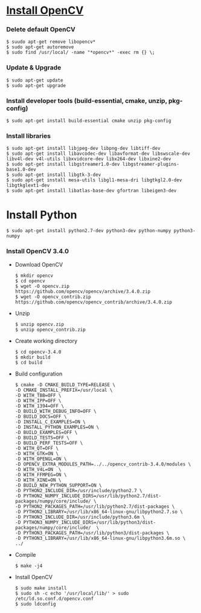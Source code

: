 # [Install OpenCV](https://j-remind.tistory.com/57?category=693866)

### Delete default OpenCV
~~~
$ suudo apt-get remove libopencv*
$ sudo apt-get autoremove
$ sudo find /usr/local/ -name "*opencv*" -exec rm {} \;
~~~

###  Update & Upgrade
~~~
$ sudo apt-get update
$ sudo apt-get upgrade
~~~

### Install developer tools (build-essential, cmake, unzip, pkg-config)
~~~
$ sudo apt-get install build-essential cmake unzip pkg-config
~~~

### Install libraries
~~~
$ sudo apt-get install libjpeg-dev libpng-dev libtiff-dev
$ sudo apt-get install libavcodec-dev libavformat-dev libswscale-dev libv4l-dev v4l-utils libxvidcore-dev libx264-dev libxine2-dev
$ sudo apt-get install libgstreamer1.0-dev libgstreamer-plugins-base1.0-dev
$ sudo apt-get install libgtk-3-dev
$ sudo apt-get install mesa-utils libgl1-mesa-dri libgtkgl2.0-dev libgtkglext1-dev
$ sudo apt-get install libatlas-base-dev gfortran libeigen3-dev
~~~

# Install Python
~~~
$ sudo apt-get install python2.7-dev python3-dev python-numpy python3-numpy
~~~

### Install OpenCV 3.4.0
- Download OpenCV
  ~~~
  $ mkdir opencv
  $ cd opencv
  $ wget -O opencv.zip https://github.com/opencv/opencv/archive/3.4.0.zip
  $ wget -O opencv_contrib.zip https://github.com/opencv/opencv_contrib/archive/3.4.0.zip
  ~~~
- Unzip
  ~~~
  $ unzip opencv.zip
  $ unzip opencv_contrib.zip
  ~~~
- Create working directory
  ~~~
  $ cd opencv-3.4.0
  $ mkdir build
  $ cd build
  ~~~
- Build configuration
  ~~~
  $ cmake -D CMAKE_BUILD_TYPE=RELEASE \
  -D CMAKE_INSTALL_PREFIX=/usr/local \
  -D WITH_TBB=OFF \
  -D WITH_IPP=OFF \
  -D WITH_1394=OFF \
  -D BUILD_WITH_DEBUG_INFO=OFF \
  -D BUILD_DOCS=OFF \
  -D INSTALL_C_EXAMPLES=ON \
  -D INSTALL_PYTHON_EXAMPLES=ON \
  -D BUILD_EXAMPLES=OFF \
  -D BUILD_TESTS=OFF \
  -D BUILD_PERF_TESTS=OFF \
  -D WITH_QT=OFF \
  -D WITH_GTK=ON \
  -D WITH_OPENGL=ON \
  -D OPENCV_EXTRA_MODULES_PATH=../../opencv_contrib-3.4.0/modules \
  -D WITH_V4L=ON  \
  -D WITH_FFMPEG=ON \
  -D WITH_XINE=ON \
  -D BUILD_NEW_PYTHON_SUPPORT=ON \
  -D PYTHON2_INCLUDE_DIR=/usr/include/python2.7 \
  -D PYTHON2_NUMPY_INCLUDE_DIRS=/usr/lib/python2.7/dist-packages/numpy/core/include/ \
  -D PYTHON2_PACKAGES_PATH=/usr/lib/python2.7/dist-packages \
  -D PYTHON2_LIBRARY=/usr/lib/x86_64-linux-gnu/libpython2.7.so \
  -D PYTHON3_INCLUDE_DIR=/usr/include/python3.6m \
  -D PYTHON3_NUMPY_INCLUDE_DIRS=/usr/lib/python3/dist-packages/numpy/core/include/  \
  -D PYTHON3_PACKAGES_PATH=/usr/lib/python3/dist-packages \
  -D PYTHON3_LIBRARY=/usr/lib/x86_64-linux-gnu/libpython3.6m.so \
  ../
  ~~~
- Compile
  ~~~
  $ make -j4
  ~~~
- Install OpenCV
  ~~~
  $ sudo make install
  $ sudo sh -c echo '/usr/local/lib/' > sudo /etc/ld.so.conf.d/opencv.conf
  $ sudo ldconfig
  ~~~
